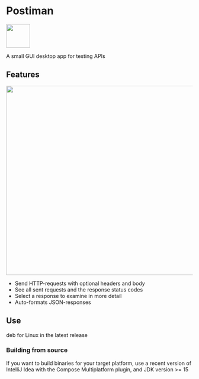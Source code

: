 # Postiman
<img src=https://github.com/Veikkosuhonen/postiman/blob/master/src/main/resources/Postiman.png width=64>

A small GUI desktop app for testing APIs



## Features

<img src=https://github.com/Veikkosuhonen/postiman/blob/master/images/img.png width=512>

- Send HTTP-requests with optional headers and body
- See all sent requests and the response status codes
- Select a response to examine in more detail
- Auto-formats JSON-responses

## Use

deb for Linux in the latest release

### Building from source

If you want to build binaries for your target platform, use a recent version of IntelliJ Idea with the Compose Multiplatform plugin, and JDK version >= 15

